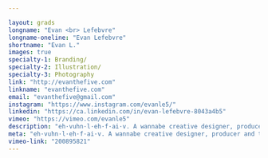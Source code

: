 ```yaml
---

layout: grads
longname: "Evan <br> Lefebvre"
longname-oneline: "Evan Lefebvre"
shortname: "Evan L."
images: true
specialty-1: Branding/
specialty-2: Illustration/
specialty-3: Photography
link: "http://evanthefive.com"
linkname: "evanthefive.com"
email: "evanthefive@gmail.com"
instagram: "https://www.instagram.com/evanle5/"
linkedin: "https://ca.linkedin.com/in/evan-lefebvre-8043a4b5"
vimeo: "https://vimeo.com/evanle5"
description: "eh·vuhn·l·eh·f·ai·v. A wannabe creative designer, producer and teacher. Also known as LE5."
meta: "eh·vuhn·l·eh·f·ai·v. A wannabe creative designer, producer and teacher. Also known as LE5."
vimeo-link: "200895821"
---
```

